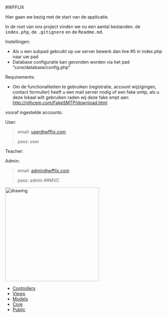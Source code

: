 #WFFLIX


Hier gaan we bezig met de start van de applicatie.

In de root van ons project vinden we nu een aantal bestanden. de <kbd>index.php</kbd>, de <kbd>.gitignore</kbd> en de <kbd>Readme.md</kbd>.

Instellingen:

* Als u een subpad gebruikt op uw server bewerk dan line #5 in index.php naar uw pad
* Database configuratie kan gevonden worden via het pad "core/database/config.php"

Requirements:

* Om de functionaliteiten te gebruiken (registratie, account wijzigingen, contact formulier) heeft u een mail server nodig of een fake smtp, als u deze lokaal wilt gebruiken raden wij deze fake smpt aan: http://nilhcem.com/FakeSMTP/download.html

vooraf ingestelde accounts:

User:
> email: user@wfflix.com

> pass: user

Teacher:

Admin:
> email: admin@wfflix.com

> pass: admin
##MVC
<img src="https://upload.wikimedia.org/wikipedia/commons/thumb/a/a0/MVC-Process.svg/1920px-MVC-Process.svg.png" alt="drawing" width="300"/>


* [Controllers](controllers/controllers.md)
* [Views](views/views.md)
* [Models](models/models.md)
* [Core](core/core.md) 
* [Public](public/public.md)

